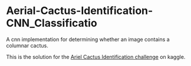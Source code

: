 # Aerial-Cactus-Identification-CNN_Classificatio

A cnn implementation for determining whether an image contains a columnar cactus.

This is the solution for the [Ariel Cactus Identification challenge](https://www.kaggle.com/c/aerial-cactus-identification) on kaggle.
